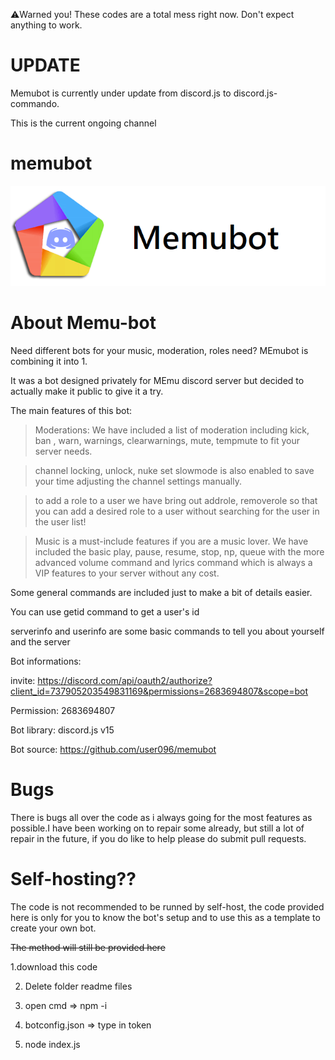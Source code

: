 ⚠️Warned you! These codes are a total mess right now. Don't expect anything to work.

# UPDATE

Memubot is currently under update from discord.js to discord.js-commando.

This is the current ongoing channel

# memubot
![](readmefiles/memu-bot-banner.png)

# About Memu-bot

Need different bots for your music, moderation, roles need? MEmubot is combining it into 1.

It was a bot designed privately for MEmu discord server but decided to actually make it public to give it a try.

The main features of this bot:

> Moderations: We have included a list of moderation including kick, ban , warn, warnings, clearwarnings, mute, tempmute to fit your server needs.

> channel locking, unlock, nuke set slowmode is also enabled to save your time adjusting the channel settings manually.

> to add a role to a user we have bring out addrole, removerole so that you can add a desired role to a user without searching for the user in the user list!

> Music is a must-include features if you are a music lover. We have included the basic play, pause, resume, stop, np, queue with the more advanced volume command and lyrics command which is always a VIP features to your server without any cost.

Some general commands are included just to make a bit of details easier.

You can use getid command to get a user's id

serverinfo and userinfo are some basic commands to tell you about yourself and the server

Bot informations:

invite: https://discord.com/api/oauth2/authorize?client_id=737905203549831169&permissions=2683694807&scope=bot

Permission: 2683694807

Bot library: discord.js v15

Bot source: https://github.com/user096/memubot

# Bugs

There is bugs all over the code as i always going for the most features as possible.I have been working on to repair some already, but still a lot of repair in the future, if you do like to help please do submit pull requests.

# Self-hosting??

The code is not recommended to be runned by self-host, the code provided here is only for you to know the bot's setup and to use this as a template to create your own bot.

~~The method will still be provided here~~

1.download this code

2. Delete folder readme files

3. open cmd => npm -i

4. botconfig.json => type in token

5. node index.js
